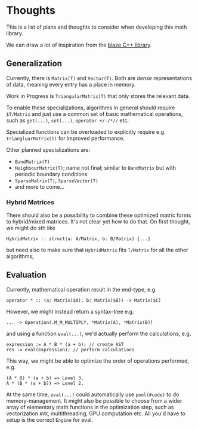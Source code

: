 
# Thoughts

This is a list of plans and thoughts to consider when developing this math library.

We can draw a lot of inspiration from the [blaze C++ library](https://bitbucket.org/blaze-lib/blaze/src/master/).

## Generalization

Currently, there is `Matrix(T)` and `Vector(T)`. Both are _dense_ representations of data, meaning every entry has a place in memory.

Work in Progress is `TriangularMatrix(T)` that only stores the relevant data.

To enable these specializations, algorithms in general should require `$T/Matrix` and just use a common set of basic mathematical operations, such as `get(...)`, `set(...)`, `operator +/-/*//` etc.

Specialized functions can be overloaded to explicitly require e.g. `TriangluarMatrix(T)` for improved performance.

Other planned specializations are:
- `BandMatrix(T)`
- `NeighbourMatrix(T)`; name not final; similar to `BandMatrix` but with periodic boundary conditions
- `SparseMatrix(T)`, `SparseVector(T)`
- and more to come...

### Hybrid Matrices

There should also be a possibility to combine these optimized matric forms to hybrid/mixed matrices.
It's not clear yet how to do that. On first thought, we might do sth like
```
HybridMatrix :: struct(a: A/Matrix, b: B/Matrix) {...}
```
but need also to make sure that `HybridMatrix` fits `T/Matrix` for all the other algorithms;



## Evaluation

Currently, mathematical operation result in the end-type, e.g. 
```
operator * :: (a: Matrix($A), b: Matrix($B)) -> Matrix($C)
```
However, we might instead return a syntax-tree e.g.
```
... -> Operation(.M_M_MULTIPLY, *Matrix(A), *Matrix(B))
```
and using a function `eval(...)`, we'd actually perform the calculations, e.g.
```
expression := A * B * (a + b); // create AST
res := eval(expression); // perform calculations
```
This way, we might be able to optimize the order of operations performed, e.g.
```
(A * B) * (a + b) => Level 3,
A * (B * (a + b)) => Level 2.
```

At the same time, `eval(...)` could automatically use `pool(#code)` to do memory-management.
It might also be possible to choose from a wider array of elementary math functions in the optimization step, such as vectorization `AVX`, multithreading, GPU computation etc. All you'd have to setup is the correct `Engine` for eval.